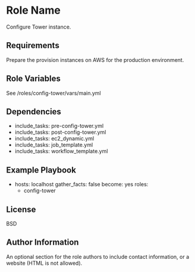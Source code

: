 Role Name
=========

Configure Tower instance.

Requirements
------------

Prepare the provision instances on AWS  for the production environment.

Role Variables
--------------

See /roles/config-tower/vars/main.yml

Dependencies
------------

- include_tasks: pre-config-tower.yml
- include_tasks: post-config-tower.yml
- include_tasks: ec2_dynamic.yml
- include_tasks: job_template.yml
- include_tasks: workflow_template.yml

Example Playbook
----------------

- hosts: localhost
  gather_facts: false 
  become: yes 
  roles:
    - config-tower

License
-------

BSD

Author Information
------------------

An optional section for the role authors to include contact information, or a website (HTML is not allowed).
